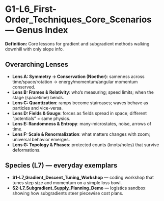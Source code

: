 # G1-L6_First-Order_Techniques_Core_Scenarios — Genus Index
**Definition:** Core lessons for gradient and subgradient methods walking downhill with only slope info.

## Overarching Lenses

- **Lens A: Symmetry -> Conservation (Noether)**: sameness across time/space/rotation → energy/momentum/angular momentum conserved.
- **Lens B: Frames & Relativity**: who’s measuring; speed limits; when the stage (spacetime) bends.
- **Lens C: Quantization**: ramps become staircases; waves behave as particles and vice-versa.
- **Lens D: Fields & Gauge**: forces as fields spread in space; different “potentials” = same physics.
- **Lens E: Randomness & Entropy**: many-microstates, noise, arrows of time.
- **Lens F: Scale & Renormalization**: what matters changes with zoom; universal behavior emerges.
- **Lens G: Topology & Phases**: protected counts (knots/holes) that survive deformations.

## Species (L7) — everyday exemplars
- **S1-L7_Gradient_Descent_Tuning_Workshop** — coding workshop that tunes step size and momentum on a simple loss bowl.
- **S2-L7_Subgradient_Supply_Planning_Demo** — logistics sandbox showing how subgradients steer piecewise cost plans.

